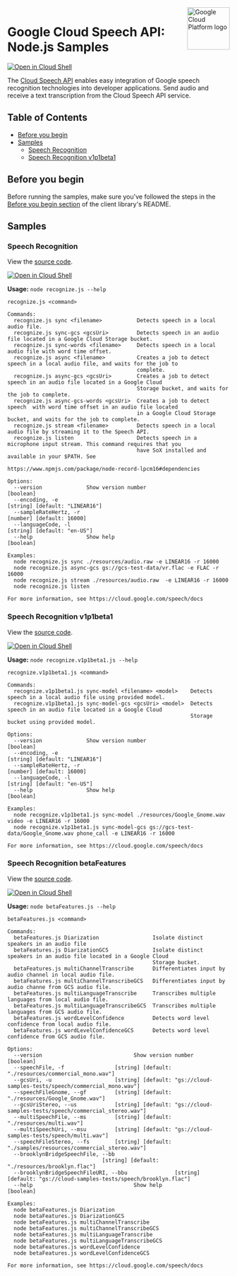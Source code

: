 <img src="https://avatars2.githubusercontent.com/u/2810941?v=3&s=96" alt="Google Cloud Platform logo" title="Google Cloud Platform" align="right" height="96" width="96"/>

# Google Cloud Speech API: Node.js Samples

[![Open in Cloud Shell][shell_img]][shell_link]

The [Cloud Speech API](https://cloud.google.com/speech/docs) enables easy integration of Google speech recognition technologies into developer applications. Send audio and receive a text transcription from the Cloud Speech API service.

## Table of Contents

* [Before you begin](#before-you-begin)
* [Samples](#samples)
  * [Speech Recognition](#speech-recognition)
  * [Speech Recognition v1p1beta1](#speech-recognition-v1p1beta1)

## Before you begin

Before running the samples, make sure you've followed the steps in the
[Before you begin section](../README.md#before-you-begin) of the client
library's README.

## Samples

### Speech Recognition

View the [source code][recognize_0_code].

[![Open in Cloud Shell][shell_img]](https://console.cloud.google.com/cloudshell/open?git_repo=https://github.com/googleapis/nodejs-speech&page=editor&open_in_editor=samples/recognize.js,samples/README.md)

__Usage:__ `node recognize.js --help`

```
recognize.js <command>

Commands:
  recognize.js sync <filename>           Detects speech in a local audio file.
  recognize.js sync-gcs <gcsUri>         Detects speech in an audio file located in a Google Cloud Storage bucket.
  recognize.js sync-words <filename>     Detects speech in a local audio file with word time offset.
  recognize.js async <filename>          Creates a job to detect speech in a local audio file, and waits for the job to
                                         complete.
  recognize.js async-gcs <gcsUri>        Creates a job to detect speech in an audio file located in a Google Cloud
                                         Storage bucket, and waits for the job to complete.
  recognize.js async-gcs-words <gcsUri>  Creates a job to detect speech  with word time offset in an audio file located
                                         in a Google Cloud Storage bucket, and waits for the job to complete.
  recognize.js stream <filename>         Detects speech in a local audio file by streaming it to the Speech API.
  recognize.js listen                    Detects speech in a microphone input stream. This command requires that you
                                         have SoX installed and available in your $PATH. See
                                         https://www.npmjs.com/package/node-record-lpcm16#dependencies

Options:
  --version              Show version number                                                                   [boolean]
  --encoding, -e                                                                          [string] [default: "LINEAR16"]
  --sampleRateHertz, -r                                                                        [number] [default: 16000]
  --languageCode, -l                                                                         [string] [default: "en-US"]
  --help                 Show help                                                                             [boolean]

Examples:
  node recognize.js sync ./resources/audio.raw -e LINEAR16 -r 16000
  node recognize.js async-gcs gs://gcs-test-data/vr.flac -e FLAC -r 16000
  node recognize.js stream ./resources/audio.raw  -e LINEAR16 -r 16000
  node recognize.js listen

For more information, see https://cloud.google.com/speech/docs
```

[recognize_0_docs]: https://cloud.google.com/speech/docs
[recognize_0_code]: recognize.js

### Speech Recognition v1p1beta1

View the [source code][recognize.v1p1beta1_1_code].

[![Open in Cloud Shell][shell_img]](https://console.cloud.google.com/cloudshell/open?git_repo=https://github.com/googleapis/nodejs-speech&page=editor&open_in_editor=samples/recognize.v1p1beta1.js,samples/README.md)

__Usage:__ `node recognize.v1p1beta1.js --help`

```
recognize.v1p1beta1.js <command>

Commands:
  recognize.v1p1beta1.js sync-model <filename> <model>    Detects speech in a local audio file using provided model.
  recognize.v1p1beta1.js sync-model-gcs <gcsUri> <model>  Detects speech in an audio file located in a Google Cloud
                                                          Storage bucket using provided model.

Options:
  --version              Show version number                                                                   [boolean]
  --encoding, -e                                                                          [string] [default: "LINEAR16"]
  --sampleRateHertz, -r                                                                        [number] [default: 16000]
  --languageCode, -l                                                                         [string] [default: "en-US"]
  --help                 Show help                                                                             [boolean]

Examples:
  node recognize.v1p1beta1.js sync-model ./resources/Google_Gnome.wav video -e LINEAR16 -r 16000
  node recognize.v1p1beta1.js sync-model-gcs gs://gcs-test-data/Google_Gnome.wav phone_call -e LINEAR16 -r 16000

For more information, see https://cloud.google.com/speech/docs
```

[recognize.v1p1beta1_1_docs]: https://cloud.google.com/speech/docs
[recognize.v1p1beta1_1_code]: recognize.v1p1beta1.js

[shell_img]: //gstatic.com/cloudssh/images/open-btn.png
[shell_link]: https://console.cloud.google.com/cloudshell/open?git_repo=https://github.com/googleapis/nodejs-speech&page=editor&open_in_editor=samples/README.md

### Speech Recognition betaFeatures

View the [source code][betaFeatures_code].

[![Open in Cloud Shell][shell_img]](https://console.cloud.google.com/cloudshell/open?git_repo=https://github.com/googleapis/nodejs-speech&page=editor&open_in_editor=samples/betaFeatures.js,samples/README.md)

__Usage:__ `node betaFeatures.js --help`

```
betaFeatures.js <command>

Commands:
  betaFeatures.js Diarization                 Isolate distinct speakers in an audio file
  betaFeatures.js DiarizationGCS              Isolate distinct speakers in an audio file located in a Google Cloud
                                              Storage bucket.
  betaFeatures.js multiChannelTranscribe      Differentiates input by audio channel in local audio file.
  betaFeatures.js multiChannelTranscribeGCS   Differentiates input by audio channe from GCS audio file.
  betaFeatures.js multiLanguageTranscribe     Transcribes multiple languages from local audio file.
  betaFeatures.js multiLanguageTranscribeGCS  Transcribes multiple languages from GCS audio file.
  betaFeatures.js wordLevelConfidence         Detects word level confidence from local audio file.
  betaFeatures.js wordLevelConfidenceGCS      Detects word level confidence from GCS audio file. 

Options:
  --version                             Show version number             [boolean]
  --speechFile, -f                [string] [default: "./resources/commercial_mono.wav"]
  --gcsUri, -u                    [string] [default: "gs://cloud-samples-tests/speech/commercial_mono.wav"]
  --speechFileGnome, --gf         [string] [default: "./resources/Google_Gnome.wav"]
  --gcsUriStereo, --us            [string] [default: "gs://cloud-samples-tests/speech/commercial_stereo.wav"]
  --multiSpeechFile, --ms         [string] [default: "./resources/multi.wav"]
  --multiSpeechUri, --msu         [string] [default: "gs://cloud-samples-tests/speech/multi.wav"]
  --speechFileStereo, --fs        [string] [default: "./samples/resources/commercial_stereo.wav"]
  --brooklynBridgeSpeechFile, --bb
                              [string] [default: "./resources/brooklyn.flac"]
  --brooklynBridgeSpeechFileURI, --bbu               [string] [default: "gs://cloud-samples-tests/speech/brooklyn.flac"]
  --help                                Show help             [boolean]

Examples:
  node betaFeatures.js Diarization
  node betaFeatures.js DiarizationGCS
  node betaFeatures.js multiChannelTranscribe
  node betaFeatures.js multiChannelTranscribeGCS
  node betaFeatures.js multiLanguageTranscribe
  node betaFeatures.js multiLanguageTranscribeGCS
  node betaFeatures.js wordLevelConfidence
  node betaFeatures.js wordLevelConfidenceGCS

For more information, see https://cloud.google.com/speech/docs
```

[betaFeatures_docs]: https://cloud.google.com/speech/docs
[betaFeatures_code]: recognize.v1p1beta1.js

[shell_img]: //gstatic.com/cloudssh/images/open-btn.png
[shell_link]: https://console.cloud.google.com/cloudshell/open?git_repo=https://github.com/googleapis/nodejs-speech&page=editor&open_in_editor=samples/README.md
